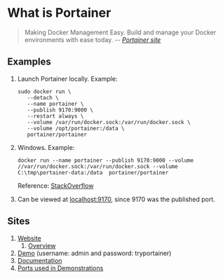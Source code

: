 # What is Portainer

> Making Docker Management Easy.
> Build and manage your Docker environments with ease today.
> -- *[Portainer site](https://www.portainer.io/)*

## Examples

1. Launch Portainer locally.
   Example:

    ```console
    sudo docker run \
       --detach \
       --name portainer \
       --publish 9170:9000 \
       --restart always \
       --volume /var/run/docker.sock:/var/run/docker.sock \
       --volume /opt/portainer:/data \
       portainer/portainer
    ```

1. Windows.
   Example:

    ```console
    docker run --name portainer --publish 9170:9000 --volume //var/run/docker.sock:/var/run/docker.sock --volume C:\tmp\portainer-data:/data  portainer/portainer
    ```

   Reference: [StackOverflow](https://stackoverflow.com/questions/36765138/bind-to-docker-socket-on-windows)

1. Can be viewed at [localhost:9170](http://localhost:9170), since 9170 was the published port.

## Sites

1. [Website](https://www.portainer.io/)
    1. [Overview](https://www.portainer.io/overview/)
1. [Demo](http://demo.portainer.io/) (username: admin and password: tryportainer)
1. [Documentation](https://portainer.readthedocs.io/en/stable/)
1. [Ports used in Demonstrations](../lists/ports-used-in-demonstrations.md)
